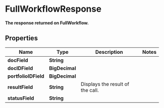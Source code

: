 

# FullWorkflowResponse

#### The response returned on FullWorkflow.

## Properties

Name | Type | Description | Notes
------------ | ------------- | ------------- | -------------
**docField** | **String** |  | 
**docIDField** | **BigDecimal** |  | 
**portfolioIDField** | **BigDecimal** |  | 
**resultField** | **String** | Displays the result of the call. | 
**statusField** | **String** |  | 



